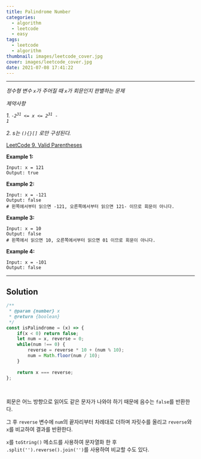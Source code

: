 ```yaml
---
title: Palindrome Number
categories:
  - algorithm
  - leetcode
  - easy
tags:
  - leetcode
  - algorithm
thumbnail: images/leetcode_cover.jpg
cover: images/leetcode_cover.jpg
date: 2021-07-08 17:41:22
---
```




---

<!--more-->

*정수형 변수 `x`가 주어질 때 `x`가 회문인지 판별하는 문제*

*제약사항*

*1. <code>-2<sup>31</sup> <= x <= 2<sup>31</sup> - 1</code>*

*2. s는 `(){}[]` 로만 구성된다.*

[LeetCode 9. Valid Parentheses](https://leetcode.com/problems/palindrome-number/)

**Example 1:**

```shell
Input: x = 121
Output: true
```

**Example 2:**

```shell
Input: x = -121
Output: false
# 왼쪽에서부터 읽으면 -121, 오른쪽에서부터 읽으면 121- 이므로 회문이 아니다.
```

**Example 3:**

```shell
Input: x = 10
Output: false
# 왼쪽에서 읽으면 10, 오른쪽에서부터 읽으면 01 이므로 회문이 아니다.
```

**Example 4:**

```shell
Input: x = -101
Output: false
```

---

## Solution

```javascript
/**
 * @param {number} x
 * @return {boolean}
 */
const isPalindrome = (x) => {
    if(x < 0) return false;
    let num = x, reverse = 0;
    while(num !== 0) {
        reverse = reverse * 10 + (num % 10);
        num = Math.floor(num / 10);
    }
    
    return x === reverse;
};
```
<br />

회문은 어느 방향으로 읽어도 같은 문자가 나와야 하기 때문에 음수는 `false`를 반환한다.

그 후 `reverse` 변수에 `num`의 끝자리부터 차례대로 더하며 자릿수를 올리고 `reverse`와 `x`를 비교하여 결과를 반환한다.

`x`를 `toString()` 메소드를 사용하여 문자열화 한 후 `.split('').reverse().join('')`를 사용하여 비교할 수도 있다.